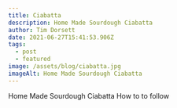 ```yaml
---
title: Ciabatta
description: Home Made Sourdough Ciabatta
author: Tim Dorsett
date: 2021-06-27T15:41:53.906Z
tags:
  - post
  - featured
image: /assets/blog/ciabatta.jpg
imageAlt: Home Made Sourdough Ciabatta
---
```

Home Made Sourdough Ciabatta How to to follow